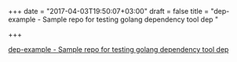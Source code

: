 +++
date = "2017-04-03T19:50:07+03:00"
draft = false
title = "dep-example - Sample repo for testing golang dependency tool dep "

+++

<p><a href="https://t.co/9BnPy5pJyf">dep-example - Sample repo for testing golang dependency tool dep </a></p>
